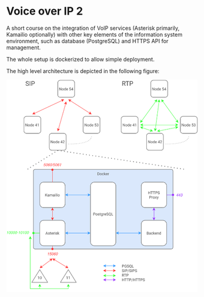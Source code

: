 # Voice over IP 2

A short course on the integration of VoIP services (Asterisk primarily, Kamailio optionally) with other key elements of the information system environment, such as database (PostgreSQL) and HTTPS API for management.

The whole setup is dockerized to allow simple deployment.

The high level architecture is depicted in the following figure:

![Topology](https://github.com/jrozhon/voip2/blob/main/fig/voip2_basic%20diagram.drawio.png)
